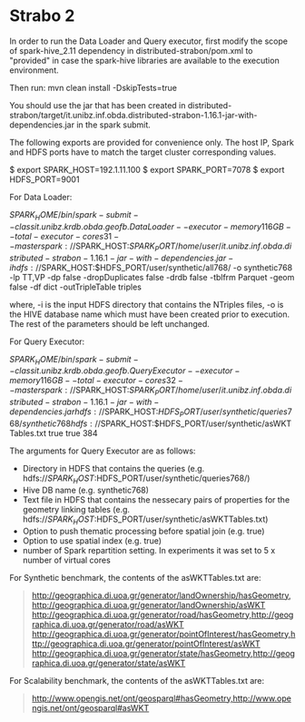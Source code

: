 # Strabo 2

In order to run the Data Loader and Query executor, first modify the scope of spark-hive_2.11 dependency in distributed-strabon/pom.xml to "provided" in case the spark-hive libraries are available to the execution environment.

Then run: mvn clean install -DskipTests=true

You should use the jar that has been created in distributed-strabon/target/it.unibz.inf.obda.distributed-strabon-1.16.1-jar-with-dependencies.jar in the spark submit.

The following exports are provided for convenience only. The host IP, Spark and HDFS ports have to match the target cluster corresponding values.

$ export SPARK_HOST=192.1.11.100
$ export SPARK_PORT=7078
$ export HDFS_PORT=9001

For Data Loader:

$SPARK_HOME/bin/spark-submit --class it.unibz.krdb.obda.geofb.DataLoader --executor-memory 116GB --total-executor-cores 31 --master spark://$SPARK_HOST:$SPARK_PORT /home/user/it.unibz.inf.obda.distributed-strabon-1.16.1-jar-with-dependencies.jar -i hdfs://$SPARK_HOST:$HDFS_PORT/user/synthetic/all768/ -o synthetic768 -lp TT,VP -dp false -dropDuplicates false -drdb false -tblfrm Parquet -geom false -df dict -outTripleTable triples

where, -i is the input HDFS directory that contains the NTriples files, -o is the HIVE database name which must have been created prior to execution. The rest of the parameters should be left unchanged.

For Query Executor:

$SPARK_HOME/bin/spark-submit --class it.unibz.krdb.obda.geofb.QueryExecutor --executor-memory 116GB --total-executor-cores 32 --master spark://$SPARK_HOST:$SPARK_PORT /home/user/it.unibz.inf.obda.distributed-strabon-1.16.1-jar-with-dependencies.jar hdfs://$SPARK_HOST:$HDFS_PORT/user/synthetic/queries768/ synthetic768 hdfs://$SPARK_HOST:$HDFS_PORT/user/synthetic/asWKTTables.txt true true 384

The arguments for Query Executor are as follows:
- Directory in HDFS that contains the queries (e.g. hdfs://$SPARK_HOST:$HDFS_PORT/user/synthetic/queries768/)
- Hive DB name (e.g. synthetic768)
- Text file in HDFS that contains the nessecary pairs of properties for the geometry linking tables (e.g. hdfs://$SPARK_HOST:$HDFS_PORT/user/synthetic/asWKTTables.txt)
- Option to push thematic processing before spatial join (e.g. true)
- Option to use spatial index (e.g. true)
- number of Spark repartition setting. In experiments it was set to 5 x number of virtual cores

For Synthetic benchmark, the contents of the asWKTTables.txt are:
> http://geographica.di.uoa.gr/generator/landOwnership/hasGeometry,http://geographica.di.uoa.gr/generator/landOwnership/asWKT
> http://geographica.di.uoa.gr/generator/road/hasGeometry,http://geographica.di.uoa.gr/generator/road/asWKT
> http://geographica.di.uoa.gr/generator/pointOfInterest/hasGeometry,http://geographica.di.uoa.gr/generator/pointOfInterest/asWKT
> http://geographica.di.uoa.gr/generator/state/hasGeometry,http://geographica.di.uoa.gr/generator/state/asWKT

For Scalability benchmark, the contents of the asWKTTables.txt are:
> http://www.opengis.net/ont/geosparql#hasGeometry,http://www.opengis.net/ont/geosparql#asWKT
